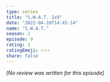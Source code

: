 ```yaml
---
type: series
title: "S.W.A.T. 2x9"
date: "2022-04-10T14:45:14"
name: "S.W.A.T."
season: 2
episode: 9
rating: 3
ratingEmoji: ⭐️⭐️⭐️
share: false
---
```


_[No review was written for this episode]_
